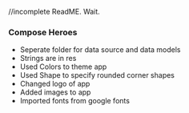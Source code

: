 //incomplete ReadME. Wait.

### Compose Heroes

- Seperate folder for data source and data models
- Strings are in res
- Used Colors to theme app
- Used Shape to specify rounded corner shapes
- Changed logo of app
- Added images to app
- Imported fonts from google fonts

